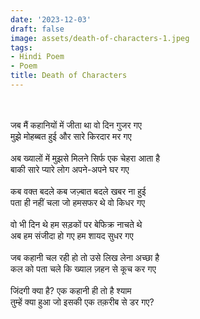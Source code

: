 ```yaml
---
date: '2023-12-03'
draft: false
image: assets/death-of-characters-1.jpeg
tags:
- Hindi Poem
- Poem
title: Death of Characters
---
```

[](https://blogger.googleusercontent.com/img/a/AVvXsEhcVRusVGOpBXTVQzBD_U3Kxa9YDgRSD8VRkdKE5Rjlzew3XuG4OZx73ymT5J6aVu_nAQ-K7HiYMo2mXh4mLRs6vqi78nzCiHbKQMGEPf6vj6g9WhxzoDMvujUuyo9QJpMc7il2QIrjZWoQWISjShj4NvMD3fU5cIigab3L9VyDTqmb0jORDuD0p9RDIxLO)\
  \
जब मैं कहानियों में जीता था वो दिन गुजर गए\
मुझे मोहब्बत हुई और सारे किरदार मर गए\
  \
अब ख्यालों में मुझसे मिलने सिर्फ एक चेहरा आता है\
बाकी सारे प्यारे लोग अपने-अपने घर गए\
  \
कब वक्त बदले कब जज़्बात बदले खबर ना हुई\
पता ही नहीं चला जो हमसफर थे वो किधर गए\
  \
वो भी दिन थे हम सड़कों पर बेफिक्र नाचते थे\
अब हम संजीदा हो गए हम शायद सुधर गए\
  \
जब कहानी चल रही हो तो उसे लिख लेना अच्छा है\
कल को पता चले कि ख्याल ज़हन से कूच कर गए\
  \
जिंदगी क्या है? एक कहानी ही तो है श्याम\
तुम्हें क्या हुआ जो इसकी एक तक़रीब से डर गए?
